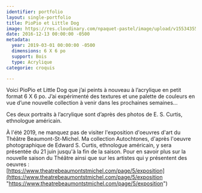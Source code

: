 ```yaml
---
identifier: portfolio
layout: single-portfolio
title: PioPio et Little Dog
image: https://res.cloudinary.com/npaquet-pastel/image/upload/v1553435551/53838544_2278310105771557_1165851898788446208_n.jpg
date: 2016-12-13 00:00:00 -0500
metadata:
  year: 2019-03-01 00:00:00 -0500
  dimensions: 6 X 6 po
  support: Bois
  type: Acrylique
categorie: croquis

---
```

Voici PioPio et Little Dog que j’ai peints à nouveau à l’acrylique en petit format 6 X 6 po. J’ai expérimenté des textures et une palette de couleurs en vue d’une nouvelle collection à venir dans les prochaines semaines...   
  
Ces deux portraits à l’acrylique sont d’après des photos de E. S. Curtis, ethnologue américain.

À l'été 2019, ne manquez pas de visiter l'exposition d'oeuvres d'art du Théâtre Beaumont-St-Michel. Ma collection Autochtones, d'après l'oeuvre photographique de Edward S. Curtis, ethnologue américain, y sera présentée du 21 juin jusqu'à la fin de la saison. Pour en savoir plus sur la nouvelle saison du Théâtre ainsi que sur les artistes qui y présentent des oeuvres :   
[https://www.theatrebeaumontstmichel.com/page/5/exposition](https://www.theatrebeaumontstmichel.com/page/5/exposition "https://www.theatrebeaumontstmichel.com/page/5/exposition")